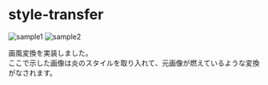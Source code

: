 # style-transfer

![sample1](https://user-images.githubusercontent.com/40655712/55858535-e4a38380-5baa-11e9-8db1-29cc0fac78b4.jpg)
![sample2](https://user-images.githubusercontent.com/40655712/55858515-d8b7c180-5baa-11e9-912d-d90515b63418.jpg)

画風変換を実装しました。  
ここで示した画像は炎のスタイルを取り入れて、元画像が燃えているような変換がなされます。
